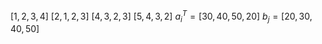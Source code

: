 $[1, 2, 3, 4]$
$[2, 1, 2, 3]$
$[4, 3, 2, 3]$
$[5, 4, 3, 2]$
$a_i^T = [30, 40, 50, 20]$
$b_j = [20, 30, 40, 50]$
